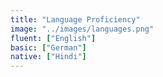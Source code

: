 ```yaml
---
title: "Language Proficiency"
image: "../images/languages.png"
fluent: ["English"]
basic: ["German"]
native: ["Hindi"]
---
```

